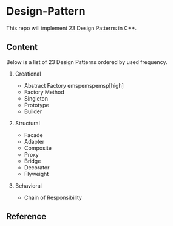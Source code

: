 # Design-Pattern
This repo will implement 23 Design Patterns in C++.

## Content
Below is a list of 23 Design Patterns ordered by used frequency.

1. Creational
   - Abstract Factory emspemspemsp[high]
   - Factory Method             <high>
   - Singleton                  <high-medium>
   - Prototype                  <medium>
   - Builder                    <medium-low>

2. Structural
   - Facade                     <high>
   - Adapter                    <high-medium>
   - Composite                  <high-medium>
   - Proxy                      <high-medium>
   - Bridge                     <medium>
   - Decorator                  <medium>
   - Flyweight                  <low>

3. Behavioral
   - Chain of Responsibility

## Reference
